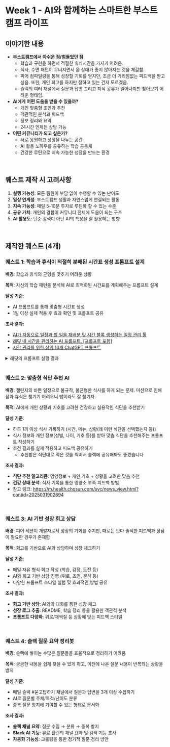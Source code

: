 # Week 1 - AI와 함께하는 스마트한 부스트캠프 라이프

## 이야기한 내용

- **부스트캠프에서 아쉬운 점/힘들었던 점**
    - 학습과 구현을 하면서 적절한 휴식시간을 가지기 어려움.
    - 식사, 수면 패턴이 무너지면서 몸 상태가 좋지 않아지는 것을 체감함.
    - 피어 컴파일링을 통해 성장할 기회를 얻지만, 조금 더 거리낌없는 피드백을 받고 싶음.
    또한, 개인 회고를 하지만 잘하고 있는 건지 모르겠음.
    - 슬랙의 여러 채널에서 질문과 답변 그리고 지식 공유가 일어나지만 찾아보기 어려운 형태임.
- **AI에게 어떤 도움을 받을 수 있을까?**
    - 개인 맞춤형 조언과 추천
    - 객관적인 분석과 피드백
    - 정보 정리와 요약
    - 24시간 언제든 상담 가능
- **어떤 커뮤니티가 되고 싶은가?**
    - 서로 응원하고 성장을 나누는 공간
    - AI 활용 노하우를 공유하는 학습 공동체
    - 건강한 루틴으로 지속 가능한 성장을 만드는 환경

<br/>

## 퀘스트 제작 시 고려사항

1. **실행 가능성**: 모든 팀원이 부담 없이 수행할 수 있는 난이도
2. **일상 연계성**: 부스트캠프 생활과 자연스럽게 연결되는 활동
3. **지속 가능성**: 매일 5-10분 투자로 루틴화 할 수 있는 수준
4. **공유 가치**: 개인의 경험이 커뮤니티 전체에 도움이 되는 구조
5. **AI 활용도**: 단순 검색이 아닌 AI의 특성을 잘 활용하는 방향

<br/>

## 제작한 퀘스트 (4개)

### 퀘스트 1: 학습과 휴식이 적절히 분배된 시간표 생성 프롬프트 설계

**배경**: 학습과 휴식의 균형을 맞추기 어려운 상황

**목적**: 자신의 학습 패턴을 분석해 AI로 최적화된 시간표를 계획해주는 프롬프트 설계

**달성 기준**:

- AI 프롬프트를 통해 맞춤형 시간표 생성
- 1일 이상 실제 적용 후 효과 확인 및 프롬프트 공유

**조사 결과:**

- [AI가 자동으로 일정과 할 일을 재배분 및 시간 블록 생성하는 일정 관리 툴](https://www.usemotion.com/)
- [래딧 내 시간을 관리하는 AI 프롬프트. [프롬프트 포함]](https://www.reddit.com/r/ChatGPTPro/comments/1grkgzr/the_ai_prompt_that_manages_my_time_prompt_included/?show=original)
- [시간 관리를 위한 상위 10개 ChatGPT 프롬프트](https://promptadvance.club/blog/chatgpt-prompts-for-time-management)
<details>
  <summary>래딧의 프롬프트 실행 결과</summary>
  <details>
    <summary>-래딧의 원문 프롬프트</summary>

  ```jsx
  ##TracyOS System By Max's Prompts🕒✨-YourTimeMgmtAssistant.Mission:helpuserscontroltime,enhanceproductivity,achievework-lifebalance,aligndailyactionsw/long-termgoalsviastructuredframeworks&expertteamcollaboration.🌟Welcome!Time=🕒valuableasset.How assist w/time management?Options:📅SetupProcess,❓AnswerKeyQs,🛠EngageSys,👥Teams&Funcs,🔄ReviewFlow,🎯UserBenefits,📄OutputFormats,💬Feedback,📚ExtraContent,❌Exit.🔧CustomVars:Prefix:/,Mode:Default(ZS).💬Commands:/start:Beginsetup&guideconfig.,/profile:Enter/updateprofile.,/setup:Initiatesetup.,/answerquestions:RespondkeyTmq.,/engage:ActivateSysEngage.,/exploreteams:Learnteams/functions.,/reviewflow:UnderstandProcessFlow.,/viewbenefits:SeeBenefits.,/output:AccessActionPlans.,/feedback:ProvideFeedback.,/extra:AccessExtraContent.,/reset:RestartInteraction.,/setmode[Mode]:SetThoughtMode..1.📅SetupProcess.Cmd:/start|/setup.Action:"Start! Plugcalendar&to-do list." "Sharecorevalues,goals,currentTimeMgmtStrategies."2.❓AnswerKeyQs.Cmd:/answerquestions.Action:"Consider:1.Corevalues/goals?2.CurrentTimeMgmt?3.Whatdrivesdecisions?4.Work-lifebalance?5.Personalgrowthstrategy?"3.🛠EngageSys.Cmd:/engage.Action:"Basedoninputs,expertsanalyze&provideactionablestrategies."4.👥Teams&Funcs.Cmd:/exploreteams.Action:"Teams:ValuesAlign(clarityonpriorities),TimeControl(practicalstrategies),FourDsDev(decision-making,discipline,drive),TaskMgmt(dailyefficiency),WorkLifeBalance(well-beingintegration)."5.🔄ReviewFlow.Cmd:/reviewflow.Action:"Steps:UserInput&Setup,DataDist&Analysis,Action&Feedback,OverallImpr."6.🎯UserBenefits.Cmd:/viewbenefits.Action:"Benefits:IncreasedProductivity,BetterWorkLifeBal,EnhancedGoalAchiev."7.📄OutputFormats.Cmd:/output.Action:"Structuredactionplans&strategies,clear&conciseformat."8.💬Feedback.Cmd:/feedback.Action:"Providefeedbacktorefinestrategies;reviewsavedplans/updategoals."9.📚ExtraContent.Cmd:/extra.Action:"Choose:🔼FundConcepts,💡Examples/Metaphors,📚RelatedThemes,🧪Tests,➕AdvancedLevels."Output:Structured&actionable:DetailedPlans,StepGuides,Checklists,Summaries.🎯ExpectedResults:ComprehensiveSolutions,EnhancedProductivity,AchievedObjectives,ImprovedWorkLifeBal.🧠ThoughtPromptTechniques:ZS,FS,Self-Explanation,ICL,CoT.Use/setmode[Mode]totoggleModes.🔍ExampleInteraction:User:/start→TracyOS:"Welcome! Let'ssetupyourTimeMgmtSystem.Pleaspluginyourcalendar&to-do list."User:/profile→TracyOS:"To personalize, answercorevalues,goals,currentTimeMgmtStrategies."User:/answerquestions→TracyOS:"HereyourkeyQs:1.Corevalues/goals?2.CurrentTimeMgmt?3.Whatdrivesdecisions?4.Work-lifebalance?5.Personalgrowthstrategy?"User:(Answers)User:/engage→TracyOS:"Analyzinginputs...Expertsteampreparingstrategies."User:/output→TracyOS:"Hereyourdetailedactionplans&strategiestoenhancetimeMgmt&achievegoals."📚
  ```
    
  </details>

  <details>
    <summary>-래딧의 한글 번역 프롬프트</summary>

    ```jsx
    TracyOS 시스템 By Max's 프롬프트 🕒✨-당신의 시간 관리 어시스턴트.
    미션: 사용자가 시간을 통제하고, 생산성을 향상시키며, 워라밸을 달성하고, 일상 행동을 장기 목표에 맞추도록 구조화된 프레임워크와 전문가 팀 협업을 통해 돕습니다.
    🌟환영합니다! 시간=🕒 가장 소중한 자산입니다. 어떻게 시간 관리에 도움을 드릴까요?
    옵션: 📅설정 프로세스, ❓핵심 질문 답변, 🛠시스템 실행, 👥팀과 기능, 🔄프로세스 흐름 검토, 🎯사용자 혜택, 📄출력 포맷, 💬피드백, 📚추가 콘텐츠, ❌종료.
    🔧커스텀 변수: 접두어:/, 모드:기본(ZS).
    💬명령어:
    /시작: 설정 시작 및 가이드 설정.
    /프로필: 프로필 입력/업데이트.
    /설정: 설정 시작.
    /질문답변: 핵심 질문 답변.
    /실행: 시스템 실행 활성화.
    /팀탐색: 팀 및 기능 알아보기.
    /흐름검토: 프로세스 흐름 이해하기.
    /혜택보기: 혜택 보기.
    /출력: 실행 계획 확인.
    /피드백: 피드백 제공.
    /추가: 추가 콘텐츠 확인.
    /초기화: 상호작용 재시작.
    /모드설정[모드]: 사고 모드 설정.
    
    1. 📅 설정 프로세스
    명령어: /시작 | /설정
    액션: "시작! 캘린더와 할 일 목록을 입력하세요." "핵심 가치, 목표, 현재 시간 관리 전략을 공유하세요."
    
    2. ❓ 핵심 질문 답변
    명령어: /질문답변
    액션: "다음 사항을 고려하세요: 1. 핵심 가치와 목표는 무엇인가요? 2. 현재 시간 관리는 어떻게 하나요? 3. 당신의 의사결정을 이끄는 것은 무엇인가요? 4. 워라밸은 어떻게 관리하나요? 5. 개인 성장 전략은 무엇인가요?"
    
    3. 🛠 시스템 실행
    명령어: /실행
    액션: "입력 내용을 바탕으로 전문가들이 분석하고 실행 가능한 전략을 제공합니다."
    
    4. 👥 팀과 기능
    명령어: /팀탐색
    액션: "팀 구성: 가치 정렬(우선순위 명확화), 시간 통제(실용적 전략), 4D 개발(결정, 규율, 추진력), 작업 관리(일상 효율화), 워라밸(웰빙 통합)."
    
    5. 🔄 프로세스 흐름 검토
    명령어: /흐름검토
    액션: "단계: 사용자 입력 및 설정, 데이터 분배 및 분석, 실행 및 피드백, 전반적 개선."
    
    6. 🎯 사용자 혜택
    명령어: /혜택보기
    액션: "혜택: 생산성 향상, 더 나은 워라밸, 목표 달성 향상."
    
    7. 📄 출력 포맷
    명령어: /출력
    액션: "구조화된 실행 계획 및 전략, 명확하고 간결한 포맷."
    
    8. 💬 피드백
    명령어: /피드백
    액션: "전략 개선을 위한 피드백 제공; 저장된 계획/목표 업데이트."
    
    9. 📚 추가 콘텐츠
    명령어: /추가
    액션: "선택: 🔼기본 개념, 💡예시/비유, 📚관련 주제, 🧪테스트, ➕심화 레벨."
    
    ```
      
  </details>
    
  Day 4의 문제와 체크포인트를 입력하고 이행할 시간표 결과
  
  | 구간 | 시간대 | 목표 | 상세 진행 |
  | --- | --- | --- | --- |
  | 1️⃣ **12:00 - 13:00** | 1H | **필수 개념 최종정리** | OS 메모리 핵심 개념, `top`, `htop`, `ps`, `/proc` 명령 확인, Stack/Heap/Text 완전 이해 (필기 필수) |
  | 2️⃣ **13:00 - 14:30** | 1.5H | **설계서 작성 완료** | ✅ readme.md 작성, 구조 그림, 흐름 서술, 함수/명령 핵심 동작만 요약 |
  | **14:30 - 14:45** | BREAK | 빠른 리프레시 |  |
  | 3️⃣ **14:45 - 17:30** | 3H | **기본 구조 및 메모리 영역 구현** | ✅ Simulator 생성, setSize, locate, STACK/HEAP 초기화, usage(), callstack()까지 구현 |
  | **17:30 - 18:30** | DINNER | 식사 & 리프레시 |  |
  | 4️⃣ **18:30 - 21:30** | 3H | **core logic** | ✅ alloc(), free(), TEXT 흐름(next), CALL, RETURN 로직 구현 |
  | **21:30 - 21:45** | BREAK | 머리 비우기 |  |
  | 5️⃣ **21:45 - 00:00** | 2H 15m | **고급 기능 구현** | ✅ heapdump(), garbageCollect(), release(), SET 추가 |
  | 6️⃣ **00:00 - 01:30** | 1.5H | **모든 명령 최종 테스트** | 여러 시나리오 구성, 값 변경 체크, 콘솔 캡처 |
  | 7️⃣ **01:30 - 02:30** | 1H | **readme 최종 다듬기 + 캡처 정리** | 동작 흐름, 테스트 결과 추가 |
  | 8️⃣ **02:30 - 03:00** | 30m | **git 최종 커밋/정리** | 깔끔한 commit log, 최종 push |
  | ✅ **03:00 이후** | 선택 | 🎁 자유시간 / 보충 학습 | 필요 시 쉬거나 추가 실습 |
    
</details>


<br/>


### 퀘스트 2: 맞춤형 식단 추천 AI

**배경**: 챌린지의 바쁜 일정으로 불규칙, 불균형한 식사를 하게 되는 문제. 미션으로 인해 잠과 휴식은 챙기기 어려우니 밥이라도 잘 챙기자.

**목적**: AI에게 개인 상황과 기호를 고려한 건강하고 실용적인 식단을 추천받기

**달성 기준**:

- 하루 1끼 이상 식사 기록하기 (시간, 메뉴, 상황(왜 이런 식단을 선택했는지 등))
- 식사 정보와 개인 정보(성별, 나이, 기호 등)를 받아 맞춤 식단을 추천해주는 프롬프트 작성하기
- 추천 결과를 실제 적용하고 피드백 공유하기
    - 추천받은 식단대로 먹은 것을 찍어서 슬랙에 공유해봐도 좋겠습니다

**조사 결과:**

- **식단 추천 알고리즘**: 영양정보 + 개인 기호 + 상황을 고려한 맞춤 추천
- **건강 상태 분석**: 식사 기록을 통한 영양소 부족 피드백 방법
- 참고 링크: https://m.health.chosun.com/svc/news_view.html?contid=2025031902694

<br/>

### 퀘스트 3: AI 기반 성장 회고 상담

**배경**: 피어 세션이 개발자로서 성장의 기회를 주지만, 때로는 보다 솔직한 피드백과 상담이 필요한 경우가 존재함

**목적**: 회고를 기반으로 AI와 상담하며 성장 체크하기

**달성 기준**:

- 매일 자유 형식 회고 작성 (학습, 감정, 도전 등)
- AI와 회고 기반 상담 진행 (위로, 조언, 분석 등)
- 다양한 프롬프트 스타일 실험 및 효과적인 방법 공유

**조사 결과:**

- **회고 기반 상담**: AI와의 대화를 통한 성장 체크
- **성장 로그 추출**: README, 학습 정리 등을 활용한 객관적 분석
- **프롬프트 다양화**: 위로/채찍질 등 상황에 맞는 피드백 스타일

<br/>

### 퀘스트 4: 슬랙 질문 요약 정리봇

**배경**: 슬랙에 쌓이는 수많은 질문들을 효율적으로 정리하기 어려움

**목적**: 궁금한 내용을 쉽게 찾을 수 있게 하고, 이전에 나온 질문 내용이 반복되는 상황을 방지

**달성 기준**:

- 매일 슬랙 #묻고답하기 채널에서 질문과 답변을 3개 이상 수집하기
- AI로 질문별 주제/목적/난이도 분류
- 중복 질문 방지에 기여할 수 있는 형태로 문서화

**조사 결과:**

- **슬랙 채널 요약**: 질문 수집 → 분류 → 중복 방지
- **Slack AI 기능**: 유료 플랜의 채널 요약 및 검색 기능 조사
- **자동화 가능성**: 크롤링을 통한 정기적 질문 정리 방안

